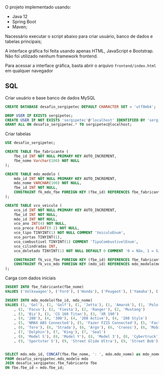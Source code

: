 O projeto implementado usando:
- Java 12 
- Spring Boot
- Maven;

Nacessário executar o script abaixo para criar usuário, banco de dados e tabelas principais;

A interface gráfica foi feita usando apenas HTML, JavaScript e Bootstrap. Não foi utilizado nenhum framework frontend.

Para acessar a interface gráfica, basta abrir o arquivo `frontend/index.html` em qualquer navegador

## SQL
Criar usuário e base banco de dados MySQL
```sql
CREATE DATABASE desafio_sergipetec DEFAULT CHARACTER SET = 'utf8mb4';

DROP USER IF EXISTS sergipetec;
CREATE USER IF NOT EXISTS 'sergipetec'@'localhost' IDENTIFIED BY 'sergipetec';
GRANT ALL ON desafio_sergipetec.* TO sergipetec@localhost;  
```

Criar tabelas
```sql
USE desafio_sergipetec;

CREATE TABLE fbe_fabricante (
	fbe_id INT NOT NULL PRIMARY KEY AUTO_INCREMENT,
	fbe_nome Varchar(100) NOT NULL
);

CREATE TABLE mdo_modelo (
	mdo_id INT NOT NULL PRIMARY KEY AUTO_INCREMENT,
	mdo_nome VARCHAR(100) NOT NULL,
	fbe_id INT NOT NULL,
	CONSTRAINT fk_mdo_fbe FOREIGN KEY (fbe_id) REFERENCES fbe_fabricante (fbe_id)
);

CREATE TABLE vco_veiculo (
	vco_id INT NOT NULL PRIMARY KEY AUTO_INCREMENT,
	fbe_id INT NOT NULL,
	mdo_id INT NOT NULL,
	vco_ano INT(4) NOT NULL,
	vco_preco FLOAT(9.2) NOT NULL,
	vco_tipo TINYINT(1) NOT NULL COMMENT 'VeiculoEnum',
	vco_portas TINYINT(1), 
	vco_combustivel TINYINT(1) COMMENT 'TipoCombustivelEnum',
	vco_cilindradas INT,
	vco_deletado TINYINT(1) NOT NULL DEFAULT 0 COMMENT '0 = Não, 1 = Sim',

	CONSTRAINT fk_vco_fbe FOREIGN KEY (fbe_id) REFERENCES fbe_fabricante(fbe_id),
	CONSTRAINT fk_vco_mdo FOREIGN KEY (mdo_id) REFERENCES mdo_modelo(mdo_id)
);

```
Carga com dados iniciais
```sql
INSERT INTO fbe_fabricante(fbe_nome)
VALUES ('Volkswagen'), ('Ford'), ('Honda'), ('Peugeot'), ('Yamaha'), ('Fiat'), ('BYD'), ('Tesla'), ('Harley-Davidson');

INSERT INTO mdo_modelo(fbe_id, mdo_nome)
VALUES (1, 'Gol'), (1, 'Golf'), (1, 'Jetta'), (1, 'Amarok'), (1, 'Polo')
	, (2, 'Focus'), (2, 'Fiesta'), (2, 'Ranger'), (2, 'Mustang')
	, (3, 'Biz'), (3, 'CG 160 Titan'), (3, 'XR 190')
	, (4, '208'), (4, '308'), (4, '208 Active'), (4, '208 Style')
	, (5, 'NMAX ABS Connected'), (5, 'Fazer FZ15 Connected'), (5, 'Factor'), (5, 'Crosser Z ABS')
	, (6, 'Toro'), (6, 'Strada'), (6, 'Argo'), (6, 'Cronos'), (6, 'Mobi')
	, (7, 'Dolphin'), (7, 'King'), (7, 'Seal')
	, (8, 'Model S'), (8, 'Model Y'), (8, 'Model 3'), (8, 'Cybertruck')
	, (9, 'Sportster S'), (9, 'Street Glide Ultra'), (9, 'Street Bob'), (9, 'Low Rider S');


SELECT mdo.mdo_id, CONCAT(fbe.fbe_nome, ': ', mdo.mdo_nome) as mdo_nome
FROM desafio_sergipetec.mdo_modelo mdo
JOIN desafio_sergipetec.fbe_fabricante fbe
ON fbe.fbe_id = mdo.fbe_id;
```